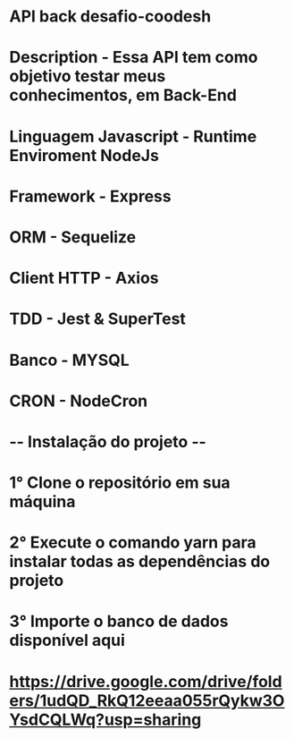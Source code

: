 # API  back desafio-coodesh

# Description -  Essa API tem como objetivo testar meus conhecimentos, em Back-End 

# Linguagem Javascript - Runtime Enviroment NodeJs
# Framework - Express
# ORM - Sequelize
# Client HTTP - Axios
# TDD - Jest & SuperTest
# Banco - MYSQL
# CRON - NodeCron

# -- Instalação do projeto -- #
# 1° Clone o repositório em sua máquina
# 2° Execute o comando yarn para instalar todas as dependências do projeto 
# 3° Importe o banco de dados disponível aqui  
# https://drive.google.com/drive/folders/1udQD_RkQ12eeaa055rQykw3OYsdCQLWq?usp=sharing